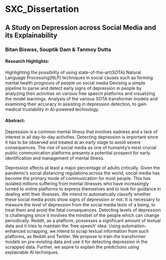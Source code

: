 # SXC_Dissertation
## A Study on Depression across Social Media and its Explainability
### Bitan Biswas, Souptik Dam & Tanmoy Dutta

#### Research Highlights:
Highlighting the possibility of using state-of-the-art(SOTA) Natural Language Processing(NLP) techniques in social causes such as forming mental health prognosis of people on social media
Devising a simple pipeline to parse and detect early signs of depression in people by analyzing their activities on various free speech platforms and visualizing the model learnings.
Analysis of the various SOTA transformer models and examining their accuracy in assisting in depression detection, to gain medical trustability in AI-powered technology.

#### Abstract:
Depression is a common mental illness that involves sadness and a lack of interest in all day-to-day activities. Detecting depression is important since it has to be observed and treated at an early stage to avoid severe consequences. The rise of social media as one of humanity’s most crucial public communication platforms presents a potential prospect for early identification and management of mental illness.

Depression affects at least a major percentage of adults critically. Given the pandemic’s social distancing regulations across the world, social media has become the primary mode of communication for most people. This has isolated millions suffering from mental illnesses who have increasingly turned to online platforms to express themselves and to look for guidance in dealing with their illnesses. We intend to automatically classify whether these social media posts show signs of depression or not. It is necessary to measure the level of depression from the social media texts of a being, to treat them and avoid the fatal consequences. Detecting levels of depression is challenging since it involves the mindset of the people which can change periodically. Reddit, as a platform, possesses a significant amount of textual data and it tries to maintain the ‘free speech’ idea. Using automation-enhanced scrapping, we intend to scrap textual information from such platforms, as Reddit and Twitter. We propose to train the transformer models on pre-existing data and use it for detecting depression in the scrapped data. Further, we aspire to explain the predictions using explainable AI techniques.


